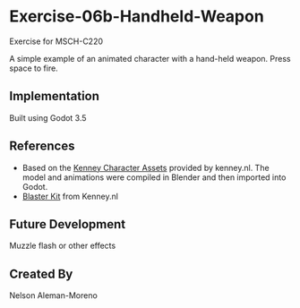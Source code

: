 
# Exercise-06b-Handheld-Weapon

Exercise for MSCH-C220

A simple example of an animated character with a hand-held weapon. Press space to fire.

## Implementation

Built using Godot 3.5

## References
 - Based on the [Kenney Character Assets](https://kenney.itch.io/kenney-character-assets) provided by kenney.nl. The model and animations were compiled in Blender and then imported into Godot.
 - [Blaster Kit](https://kenney.nl/assets/blaster-kit) from Kenney.nl

## Future Development

Muzzle flash or other effects

## Created By

Nelson Aleman-Moreno
